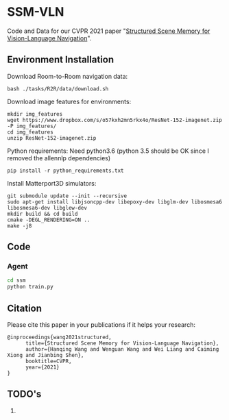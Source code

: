# SSM-VLN

Code and Data for our CVPR 2021 paper "[Structured Scene Memory for Vision-Language Navigation](https://arxiv.org/abs/2103.03454)".



## Environment Installation
Download Room-to-Room navigation data:
```
bash ./tasks/R2R/data/download.sh
```

Download image features for environments:
```
mkdir img_features
wget https://www.dropbox.com/s/o57kxh2mn5rkx4o/ResNet-152-imagenet.zip -P img_features/
cd img_features
unzip ResNet-152-imagenet.zip
```

Python requirements: Need python3.6 (python 3.5 should be OK since I removed the allennlp dependencies)
```
pip install -r python_requirements.txt
```

Install Matterport3D simulators:
```
git submodule update --init --recursive 
sudo apt-get install libjsoncpp-dev libepoxy-dev libglm-dev libosmesa6 libosmesa6-dev libglew-dev
mkdir build && cd build
cmake -DEGL_RENDERING=ON ..
make -j8
```

## Code

### Agent
``` bash
cd ssm
python train.py
```






## Citation
Please cite this paper in your publications if it helps your research:
```
@inproceedings{wang2021structured,
      title={Structured Scene Memory for Vision-Language Navigation}, 
      author={Hanqing Wang and Wenguan Wang and Wei Liang and Caiming Xiong and Jianbing Shen},
      booktitle=CVPR,
      year={2021}
}
```




## TODO's
1. 
